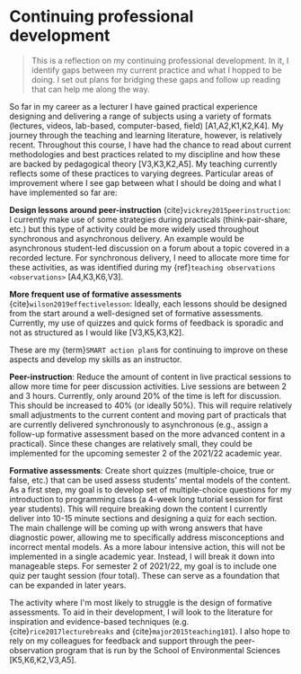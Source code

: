 # Continuing professional development

> This is a reflection on my continuing professional development. In it, I
> identify gaps between my current practice and what I hopped to be doing. I
> set out plans for bridging these gaps and follow up reading that can help me
> along the way.

So far in my career as a lecturer I have gained practical experience designing
and delivering a range of subjects using a variety of formats
(lectures, videos, lab-based, computer-based, field) [A1,A2,K1,K2,K4].
My journey through the teaching and learning literature, however, is relatively
recent.
Throughout this course, I have had the chance to read about current
methodologies and best practices related to my discipline and how these are
backed by pedagogical theory [V3,K3,K2,A5].
My teaching currently reflects some of these practices to varying degrees.
Particular areas of improvement where I see gap between what I should be doing
and what I have implemented so far are:

**Design lessons around peer-instruction**
{cite}`vickrey2015peerinstruction`: I currently make use of some strategies
during practicals (think-pair-share, etc.) but this type of activity could be
more widely used throughout synchronous and asynchronous delivery. An example
would be asynchronous student-led discussion on a forum about a topic covered
in a recorded lecture. For synchronous delivery, I need to allocate more time
for these activities, as was identified during my {ref}`teaching observations
<observations>` [A4,K3,K6,V3].

**More frequent use of formative assessments**
{cite}`wilson2019effectivelesson`: Ideally, each lessons should be designed
from the start around a well-designed set of formative assessments. Currently,
my use of quizzes and quick forms of feedback is sporadic and not as structured
as I would like [V3,K5,K3,K2].

These are my {term}`SMART action plan`s for continuing to improve on these
aspects and develop my skills as an instructor.

**Peer-instruction**:
Reduce the amount of content in live practical sessions to allow
more time for peer discussion activities.
Live sessions are between 2 and 3 hours. Currently, only
around 20% of the time is left for discussion. This should be increased to
40% (or ideally 50%).
This will require relatively small adjustments to the current content and
moving part of practicals that are currently delivered synchronously to
asynchronous (e.g., assign a follow-up formative assessment based on the more
advanced content in a practical).
Since these changes are relatively small, they could be implemented for the
upcoming semester 2 of the 2021/22 academic year.

**Formative assessments**:
Create short quizzes (multiple-choice, true or false, etc.) that can be used
assess students' mental models of the content. As a first step, my goal is to
develop set of multiple-choice questions for my introduction to programming
class (a 4-week long tutorial session for first year students). This will
require breaking down the content I currently deliver into 10-15 minute
sections and designing a quiz for each section. The main challenge will be
coming up with wrong answers that have diagnostic power, allowing me to
specifically address misconceptions and incorrect mental models.
As a more labour intensive action, this will not be implemented in a single
academic year. Instead, I will break it down into manageable steps.
For semester 2 of 2021/22, my goal is to include one quiz per taught session
(four total). These can serve as a foundation that can be expanded in later
years.

The activity where I'm most likely to struggle is the design of formative
assessments. To aid in their development, I will look to the literature for
inspiration and evidence-based techniques (e.g. {cite}`rice2017lecturebreaks`
and {cite}`major2015teaching101`). I also hope to rely on my colleagues for
feedback and support through the peer-observation program that is run by the
School of Environmental Sciences [K5,K6,K2,V3,A5].
